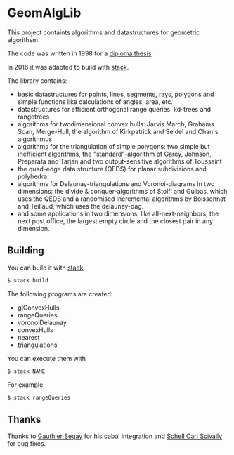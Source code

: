# GeomAlgLib

This project containts algorithms and datastructures for geometric algorithsm.

The code was written in 1998 for a 
[diploma thesis](https://jdinkla.github.io/software-development/1998/10/19/geometric-algorithms-in-haskell.html).

In 2016 it was adapted to build with [stack](https://docs.haskellstack.org).

The library contains:

- basic datastructures for points, lines, segments, rays, polygons and simple functions like calculations of angles, area, etc.
- datastructures for efficient orthogonal range queries: kd-trees and rangetrees
- algorithms for twodimensional convex hulls: Jarvis March, Grahams Scan, Merge-Hull, the algorithm of Kirkpatrick and Seidel and Chan's algorithmus
- algorithms for the triangulation of simple polygons: two simple but inefficient algorithms, the "standard"-algorithm of Garey, Johnson, Preparata and Tarjan and two output-sensitive algorithms of Toussaint
- the quad-edge data structure (QEDS) for planar subdivisions and polyhedra
- algorithms for Delaunay-triangulations and Voronoi-diagrams in two dimensions: the divide & conquer-algorithms of Stolfi and Guibas, which uses the QEDS and a randomised incremental algorithms by Boissonnat and Teillaud, which uses the delaunay-dag.
- and some applications in two dimensions, like all-next-neighbors, the next post office, the largest empty circle and the closest pair in any dimension.

## Building

You can build it with [stack](https://docs.haskellstack.org).

```bash
$ stack build
```

The following programs are created:

- glConvexHulls
- rangeQueries
- voronoiDelaunay
- convexHulls
- nearest
- triangulations

You can execute them with

```bash
$ stack NAME
```

For example

```bash
$ stack rangeQueries
```

## Thanks

Thanks to [Gauthier Segay](https://github.com/smoothdeveloper) for his 
cabal integration and [Schell Carl Scivally](https://github.com/schell) for 
bug fixes.
